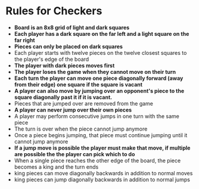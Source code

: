 # Rules for Checkers

- **Board is an 8x8 grid of light and dark squares**
- **Each player has a dark square on the far left and a light square on the far right**
- **Pieces can only be placed on dark squares**
- Each player starts with twelve pieces on the twelve closest squares to the player's edge of the board
- **The player with dark pieces moves first**
- **The player loses the game when they cannot move on their turn**
- **Each turn the player can move one piece diagonally forward (away from their edge) one square if the square is vacant**
- **A player can also move by jumping over an opponent's piece to the square diagonally past it if it is vacant.**
- Pieces that are jumped over are removed from the game
- **A player can never jump over their own pieces**
- A player may perform consecutive jumps in one turn with the same piece
- The turn is over when the piece cannot jump anymore
- Once a piece begins jumping, that piece must continue jumping until it cannot jump anymore
- **If a jump move is possible the player must make that move, if multiple are possible the the player can pick which to do**
- When a single piece reaches the other edge of the board, the piece becomes a king and the turn ends
- king pieces can move diagonally backwards in addition to normal moves
- king pieces can jump diagonally backwards in addition to normal jumps